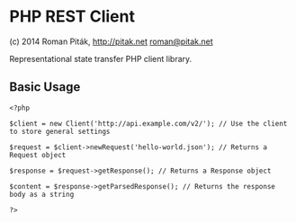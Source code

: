 PHP REST Client
===============
(c) 2014 Roman Piták, http://pitak.net <roman@pitak.net>

Representational state transfer PHP client library.

Basic Usage
-----------
	<?php

	$client = new Client('http://api.example.com/v2/'); // Use the client to store general settings

	$request = $client->newRequest('hello-world.json'); // Returns a Request object

	$response = $request->getResponse(); // Returns a Response object

	$content = $response->getParsedResponse(); // Returns the response body as a string

	?>

